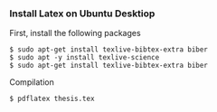 ### Install Latex on Ubuntu Desktiop
First, install the following packages
```
$ sudo apt-get install texlive-bibtex-extra biber
$ sudo apt -y install texlive-science
$ sudo apt-get install texlive-bibtex-extra biber
```
Compilation
```
$ pdflatex thesis.tex
```
